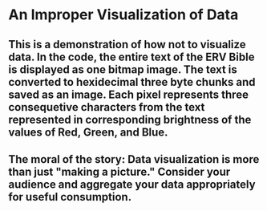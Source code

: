 # An Improper Visualization of Data

## This is a demonstration of how not to visualize data. In the code, the entire text of the ERV Bible is displayed as one bitmap image. The text is converted to hexidecimal three byte chunks and saved as an image. Each pixel represents three consequetive characters from the text represented in corresponding brightness of the values of Red, Green, and Blue.

## The moral of the story: Data visualization is more than just "making a picture." Consider your audience and aggregate your data appropriately for useful consumption.
